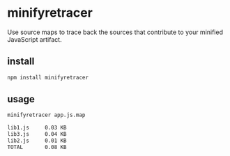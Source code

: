 # minifyretracer

Use source maps to trace back the sources that contribute to your minified JavaScript artifact.

## install

```bash
npm install minifyretracer
```

## usage

```bash
minifyretracer app.js.map

lib1.js     0.03 KB
lib3.js     0.04 KB
lib2.js     0.01 KB
TOTAL       0.08 KB
```